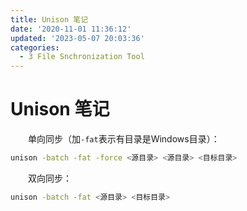 ```yaml
---
title: Unison 笔记
date: '2020-11-01 11:36:12'
updated: '2023-05-07 20:03:36'
categories:
  - 3 File Snchronization Tool
---
```

# Unison 笔记

　　单向同步（加`-fat`表示有目录是Windows目录）：

```sh
unison -batch -fat -force <源目录> <源目录> <目标目录>
```

　　双向同步：

```sh
unison -batch -fat <源目录> <目标目录>
```
